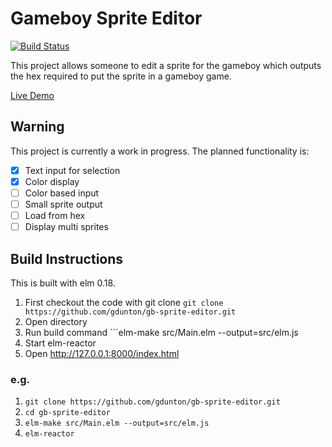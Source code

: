 # Gameboy Sprite Editor

[![Build Status](https://travis-ci.org/gdunton/gb-sprite-editor.svg?branch=master)](https://travis-ci.org/gdunton/gb-sprite-editor)

This project allows someone to edit a sprite for the gameboy which outputs the hex required to put the sprite in a gameboy game.

[Live Demo](https://www.guydunton.com/gb-sprite-editor)

## Warning
This project is currently a work in progress. The planned functionality is:
- [x] Text input for selection
- [x] Color display
- [ ] Color based input
- [ ] Small sprite output
- [ ] Load from hex
- [ ] Display multi sprites

## Build Instructions
This is built with elm 0.18.
1. First checkout the code with git clone ```git clone https://github.com/gdunton/gb-sprite-editor.git```
2. Open directory
3. Run build command ```elm-make src/Main.elm --output=src/elm.js
4. Start elm-reactor 
5. Open http://127.0.0.1:8000/index.html

### e.g.
1. ```git clone https://github.com/gdunton/gb-sprite-editor.git```
2. ```cd gb-sprite-editor```
3. ```elm-make src/Main.elm --output=src/elm.js```
4. ```elm-reactor```
